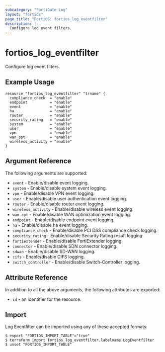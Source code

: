 ```yaml
---
subcategory: "FortiGate Log"
layout: "fortios"
page_title: "FortiOS: fortios_log_eventfilter"
description: |-
  Configure log event filters.
---
```


# fortios_log_eventfilter
Configure log event filters.

## Example Usage

```hcl
resource "fortios_log_eventfilter" "trname" {
  compliance_check  = "enable"
  endpoint          = "enable"
  event             = "enable"
  ha                = "enable"
  router            = "enable"
  security_rating   = "enable"
  system            = "enable"
  user              = "enable"
  vpn               = "enable"
  wan_opt           = "enable"
  wireless_activity = "enable"
}
```

## Argument Reference

The following arguments are supported:

* `event` - Enable/disable event logging.
* `system` - Enable/disable system event logging.
* `vpn` - Enable/disable VPN event logging.
* `user` - Enable/disable user authentication event logging.
* `router` - Enable/disable router event logging.
* `wireless_activity` - Enable/disable wireless event logging.
* `wan_opt` - Enable/disable WAN optimization event logging.
* `endpoint` - Enable/disable endpoint event logging.
* `ha` - Enable/disable ha event logging.
* `compliance_check` - Enable/disable PCI DSS compliance check logging.
* `security_rating` - Enable/disable Security Rating result logging.
* `fortiextender` - Enable/disable FortiExtender logging.
* `connector` - Enable/disable SDN connector logging.
* `sdwan` - Enable/disable SD-WAN logging.
* `cifs` - Enable/disable CIFS logging.
* `switch_controller` - Enable/disable Switch-Controller logging.


## Attribute Reference

In addition to all the above arguments, the following attributes are exported:
* `id` - an identifier for the resource.

## Import

Log Eventfilter can be imported using any of these accepted formats:
```
$ export "FORTIOS_IMPORT_TABLE"="true"
$ terraform import fortios_log_eventfilter.labelname LogEventfilter
$ unset "FORTIOS_IMPORT_TABLE"
```
